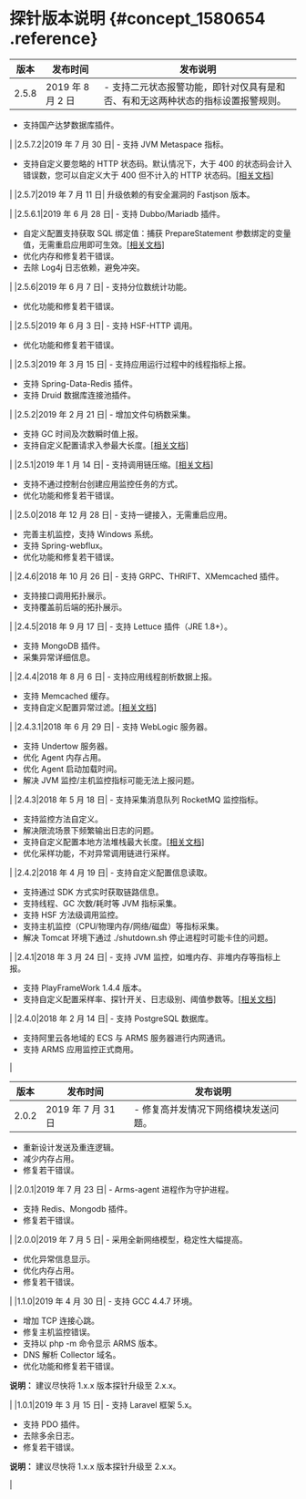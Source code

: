 # 探针版本说明 {#concept_1580654 .reference}

|版本|发布时间|发布说明|
|--|----|----|
|2.5.8|2019 年 8 月 2 日| -   支持二元状态报警功能，即针对仅具有是和否、有和无这两种状态的指标设置报警规则。
-   支持国产达梦数据库插件。

 |
|2.5.7.2|2019 年 7 月 30 日| -   支持 JVM Metaspace 指标。
-   支持自定义要忽略的 HTTP 状态码。默认情况下，大于 400 的状态码会计入错误数，您可以自定义大于 400 但不计入的 HTTP 状态码。[\[相关文档\]](../../../../dita-oss-bucket/SP_177/DNARMS19100476/ZH-CN_TP_152246.md#sc_advanced_options)

 |
|2.5.7|2019 年 7 月 11 日| 升级依赖的有安全漏洞的 Fastjson 版本。

 |
|2.5.6.1|2019 年 6 月 28 日| -   支持 Dubbo/Mariadb 插件。
-   自定义配置支持获取 SQL 绑定值：捕获 PrepareStatement 参数绑定的变量值，无需重启应用即可生效。[\[相关文档\]](../../../../dita-oss-bucket/SP_177/DNARMS19100476/ZH-CN_TP_152246.md#sc_advanced_options)
-   优化内存和修复若干错误。
-   去除 Log4j 日志依赖，避免冲突。

 |
|2.5.6|2019 年 6 月 7 日| -   支持分位数统计功能。
-   优化功能和修复若干错误。

 |
|2.5.5|2019 年 6 月 3 日| -   支持 HSF-HTTP 调用。
-   优化功能和修复若干错误。

 |
|2.5.3|2019 年 3 月 15 日| -   支持应用运行过程中的线程指标上报。
-   支持 Spring-Data-Redis 插件。
-   支持 Druid 数据库连接池插件。

 |
|2.5.2|2019 年 2 月 21 日| -   增加文件句柄数采集。
-   支持 GC 时间及次数瞬时值上报。
-   支持自定义配置请求入参最大长度。[\[相关文档\]](../../../../dita-oss-bucket/SP_177/DNARMS19100476/ZH-CN_TP_152246.md#sc_advanced_options)

 |
|2.5.1|2019 年 1 月 14 日| -   支持调用链压缩。[\[相关文档\]](../../../../dita-oss-bucket/SP_177/DNARMS19100476/ZH-CN_TP_152246.md#sc_advanced_options)
-   支持不通过控制台创建应用监控任务的方式。
-   优化功能和修复若干错误。

 |
|2.5.0|2018 年 12 月 28 日| -   支持一键接入，无需重启应用。
-   完善主机监控，支持 Windows 系统。
-   支持 Spring-webflux。
-   优化功能和修复若干错误。

 |
|2.4.6|2018 年 10 月 26 日| -   支持 GRPC、THRIFT、XMemcached 插件。
-   支持接口调用拓扑展示。
-   支持覆盖前后端的拓扑展示。

 |
|2.4.5|2018 年 9 月 17 日| -   支持 Lettuce 插件（JRE 1.8+）。
-   支持 MongoDB 插件。
-   采集异常详细信息。

 |
|2.4.4|2018 年 8 月 6 日| -   支持应用线程剖析数据上报。
-   支持 Memcached 缓存。
-   支持自定义配置异常过滤。[\[相关文档\]](../../../../dita-oss-bucket/SP_177/DNARMS19100476/ZH-CN_TP_152246.md#sc_advanced_options)

 |
|2.4.3.1|2018 年 6 月 29 日| -   支持 WebLogic 服务器。
-   支持 Undertow 服务器。
-   优化 Agent 内存占用。
-   优化 Agent 启动加载时间。
-   解决 JVM 监控/主机监控指标可能无法上报问题。

 |
|2.4.3|2018 年 5 月 18 日| -   支持采集消息队列 RocketMQ 监控指标。
-   支持监控方法自定义。
-   解决限流场景下频繁输出日志的问题。
-   支持自定义配置本地方法堆栈最大长度。[\[相关文档\]](../../../../dita-oss-bucket/SP_177/DNARMS19100476/ZH-CN_TP_152246.md#sc_advanced_options)
-   优化采样功能，不对异常调用链进行采样。

 |
|2.4.2|2018 年 4 月 19 日| -   支持自定义配置信息读取。
-   支持通过 SDK 方式实时获取链路信息。
-   支持线程、GC 次数/耗时等 JVM 指标采集。
-   支持 HSF 方法级调用监控。
-   支持主机监控（CPU/物理内存/网络/磁盘）等指标采集。
-   解决 Tomcat 环境下通过 ./shutdown.sh 停止进程时可能卡住的问题。

 |
|2.4.1|2018 年 3 月 24 日| -   支持 JVM 监控，如堆内存、非堆内存等指标上报。
-   支持 PlayFrameWork 1.4.4 版本。
-   支持自定义配置采样率、探针开关、日志级别、阈值参数等。[\[相关文档\]](../../../../dita-oss-bucket/SP_177/DNARMS19100476/ZH-CN_TP_152246.md#)

 |
|2.4.0|2018 年 2 月 14 日| -   支持 PostgreSQL 数据库。
-   支持阿里云各地域的 ECS 与 ARMS 服务器进行内网通讯。
-   支持 ARMS 应用监控正式商用。

 |

|版本|发布时间|发布说明|
|--|----|----|
|2.0.2|2019 年 7 月 31 日| -   修复高并发情况下网络模块发送问题。
-   重新设计发送及重连逻辑。
-   减少内存占用。
-   修复若干错误。

 |
|2.0.1|2019 年 7 月 23 日| -   Arms-agent 进程作为守护进程。
-   支持 Redis、Mongodb 插件。
-   修复若干错误。

 |
|2.0.0|2019 年 7 月 5 日| -   采用全新网络模型，稳定性大幅提高。
-   优化异常信息显示。
-   优化内存占用。
-   修复若干错误。

 |
|1.1.0|2019 年 4 月 30 日| -   支持 GCC 4.4.7 环境。
-   增加 TCP 连接心跳。
-   修复主机监控错误。
-   支持以 php -m 命令显示 ARMS 版本。
-   DNS 解析 Collector 域名。
-   优化功能和修复若干错误。

 **说明：** 建议尽快将 1.x.x 版本探针升级至 2.x.x。

 |
|1.0.1|2019 年 3 月 15 日| -   支持 Laravel 框架 5.x。
-   支持 PDO 插件。
-   去除多余日志。
-   修复若干错误。

 **说明：** 建议尽快将 1.x.x 版本探针升级至 2.x.x。

 |

